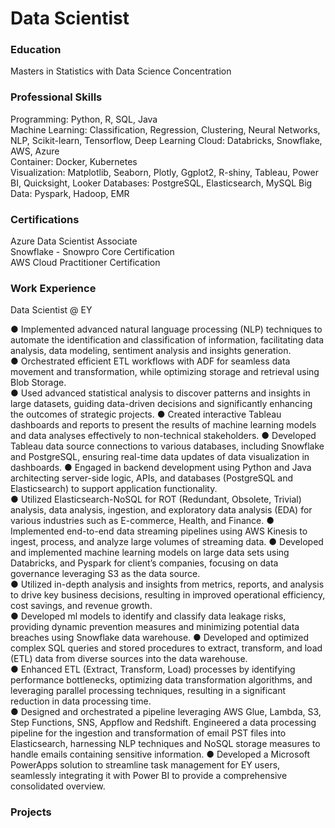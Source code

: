 # Data Scientist

### Education
Masters in Statistics with Data Science Concentration

### Professional Skills
Programming: Python, R, SQL, Java	
Machine Learning: Classification, Regression, Clustering, Neural Networks, NLP, Scikit-learn, Tensorflow, Deep Learning	
Cloud: Databricks, Snowflake, AWS, Azure	
Container: Docker, Kubernetes	
Visualization: Matplotlib, Seaborn, Plotly, Ggplot2, R-shiny, Tableau, Power BI, Quicksight, Looker	
Databases: PostgreSQL, Elasticsearch, MySQL	
Big Data: Pyspark, Hadoop, EMR	

### Certifications
Azure Data Scientist Associate	
Snowflake - Snowpro Core Certification	
AWS Cloud Practitioner Certification	

### Work Experience
Data Scientist @ EY

● Implemented advanced natural language processing (NLP) techniques to automate the identification and classification
of information, facilitating data analysis, data modeling, sentiment analysis and insights generation.	
● Orchestrated efficient ETL workflows with ADF for seamless data movement and transformation, while optimizing
storage and retrieval using Blob Storage.	
● Used advanced statistical analysis to discover patterns and insights in large datasets, guiding data-driven decisions and
significantly enhancing the outcomes of strategic projects.	
● Created interactive Tableau dashboards and reports to present the results of machine learning models and data
analyses effectively to non-technical stakeholders.	
● Developed Tableau data source connections to various databases, including Snowflake and PostgreSQL, ensuring
real-time data updates of data visualization in dashboards.	
● Engaged in backend development using Python and Java architecting server-side logic, APIs, and databases (PostgreSQL
and Elasticsearch) to support application functionality.	
● Utilized Elasticsearch-NoSQL for ROT (Redundant, Obsolete, Trivial) analysis, data analysis, ingestion, and exploratory
data analysis (EDA) for various industries such as E-commerce, Health, and Finance.	
● Implemented end-to-end data streaming pipelines using AWS Kinesis to ingest, process, and analyze large volumes of
streaming data.	
● Developed and implemented machine learning models on large data sets using Databricks, and Pyspark for client’s
companies, focusing on data governance leveraging S3 as the data source.	
● Utilized in-depth analysis and insights from metrics, reports, and analysis to drive key business decisions, resulting in
improved operational efficiency, cost savings, and revenue growth.	
● Developed ml models to identify and classify data leakage risks, providing dynamic prevention measures and minimizing
potential data breaches using Snowflake data warehouse.	
● Developed and optimized complex SQL queries and stored procedures to extract, transform, and load (ETL) data from
diverse sources into the data warehouse.	
● Enhanced ETL (Extract, Transform, Load) processes by identifying performance bottlenecks, optimizing data
transformation algorithms, and leveraging parallel processing techniques, resulting in a significant reduction in data
processing time.	
● Designed and orchestrated a pipeline leveraging AWS Glue, Lambda, S3, Step Functions, SNS, Appflow and Redshift.
Engineered a data processing pipeline for the ingestion and transformation of email PST files into Elasticsearch,
harnessing NLP techniques and NoSQL storage measures to handle emails containing sensitive information.	
● Developed a Microsoft PowerApps solution to streamline task management for EY users, seamlessly integrating it with
Power BI to provide a comprehensive consolidated overview.	

### Projects
